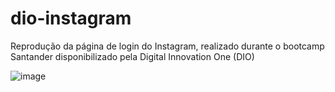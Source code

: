 # dio-instagram
Reprodução da página de login do Instagram, realizado durante o bootcamp Santander disponibilizado pela Digital Innovation One (DIO)

![image](https://user-images.githubusercontent.com/20804593/175109763-5ad9c94e-978f-4947-b49a-ec65c986dcf4.png)
